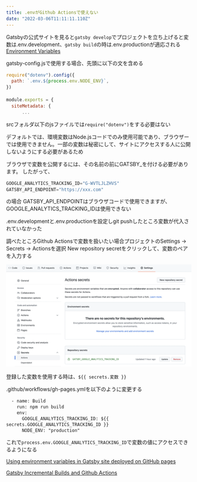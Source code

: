 ```yaml
---
title: .envがGithub Actionsで使えない
date: "2022-03-06T11:11:11.110Z"
---
```


Gatsbyの公式サイトを見ると`gatsby develop`でプロジェクトを立ち上げると変数は.env.development、`gatsby build`の時は.env.productionが適応される
[Environment Variables](https://www.gatsbyjs.com/docs/how-to/local-development/environment-variables/)

gatsby-config.jsで使用する場合、先頭に以下の文を含める
```js
require("dotenv").config({
  path: `.env.${process.env.NODE_ENV}`,
})

module.exports = {
  siteMetadata: {
      ...
```
srcフォルダ以下のjsファイルでは`require("dotenv")`をする必要はない

デフォルトでは、環境変数はNode.jsコードでのみ使用可能であり、ブラウザーでは使用できません。一部の変数は秘密にして、サイトにアクセスする人に公開しないようにする必要があるため

ブラウザで変数を公開するには、その名前の前にGATSBY_を付ける必要があります。 したがって、
```js
GOOGLE_ANALYTICS_TRACKING_ID="G-WVTLJLZHVS"
GATSBY_API_ENDPOINT="https://xxx.com"
```
の場合
GATSBY_API_ENDPOINTはブラウザコードで使用できますが、GOOGLE_ANALYTICS_TRACKING_IDは使用できない

.env.developmentと.env.productionを設定しgit pushしたところ変数が代入されていなかった

調べたところGithub Actionsで変数を扱いたい場合プロジェクトのSettings → Secrets → Actionsを選択
New repository secretをクリックして、変数のペアを入力する

<div style="width: 100%; margin-left: auto; margin-right: auto">

![test](1.png)

</div>

登録した変数を使用する時は、`${{ secrets.変数 }}`

.github/workflows/gh-pages.ymlを以下のように変更する

```
  - name: Build
    run: npm run build
    env:
      GOOGLE_ANALYTICS_TRACKING_ID: ${{ secrets.GOOGLE_ANALYTICS_TRACKING_ID }}
      NODE_ENV: "production"
```

これで`process.env.GOOGLE_ANALYTICS_TRACKING_ID`で変数の値にアクセスできるようになる

[Using environment variables in Gatsby site deployed on GitHub pages](https://stackoverflow.com/questions/64109619/using-environment-variables-in-gatsby-site-deployed-on-github-pages)

[Gatsby Incremental Builds and Github Actions](https://www.raulmelo.dev/blog/cache-gatsby-github-actions)